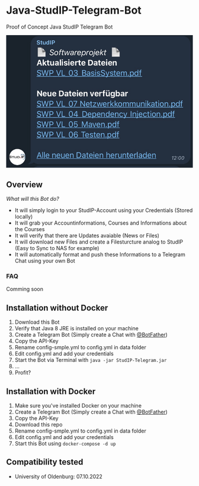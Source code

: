 # Java-StudIP-Telegram-Bot
Proof of Concept Java StudIP Telegram Bot

![Telegram_01](Screenshots/Screenshot_Telegram_02.jpg)

## Overview

*What will this Bot do?*

- It will simply login to your StudIP-Account using your Credentials (Stored locally)
- It will grab your Accountinformations, Courses and Informations about the Courses
 - It will verify that there are Updates avaiable (News or Files)
 - It will download new Files and create a Filesturcture analog to StudIP (Easy to Sync to NAS for example)
 - It will automatically format and push these Informations to a Telegram Chat using your own Bot
 
 ### FAQ

Comming soon

## Installation without Docker

1. Download this Bot
2. Verify that Java 8 JRE is installed on your machine
3. Create a Telegram Bot (Simply create a Chat with [@BotFather](https://t.me/BotFather))
4. Copy the API-Key
5. Rename config-smple.yml to config.yml in data folder
6. Edit config.yml and add your credentials
7. Start the Bot via Terminal with `java -jar StudIP-Telegram.jar`
8. ...
9. Profit?

## Installation with Docker

1. Make sure you've installed Docker on your machine
2. Create a Telegram Bot (Simply create a Chat with [@BotFather](https://t.me/BotFather))
3. Copy the API-Key
4. Download this repo
5. Rename config-smple.yml to config.yml in data folder
6. Edit config.yml and add your credentials
7. Start this Bot using `docker-compose -d up`

## Compatibility tested

- University of Oldenburg: 07.10.2022
